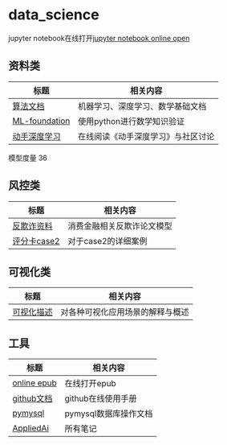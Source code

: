 # data_science

jupyter notebook在线打开[jupyter notebook online open](https://nbviewer.jupyter.org/)
## 资料类
| 标题 | 相关内容|
| --- | --- |
|[算法文档](http://www.huaxiaozhuan.com/) | 机器学习、深度学习、数学基础文档|
|[ML-foundation](https://github.com/jonkrohn/ML-foundations)| 使用python进行数学知识验证 |
|[动手深度学习](https://d2l.ai/)|在线阅读《动手深度学习》与社区讨论|

模型度量 36



## 风控类
| 标题 | 相关内容|
| --- | --- |
|[反欺诈资料](https://github.com/safe-graph/graph-fraud-detection-papers)| 消费金融相关反欺诈论文模型|
|[评分卡case2](https://github.com/finlytics-hub/credit_risk_model)|对于case2的详细案例 |


## 可视化类
| 标题 | 相关内容|
| --- | --- |
|[可视化描述](https://datavizcatalogue.com/ZH/index.html)| 对各种可视化应用场景的解释与概述|


## 工具
|标题 |相关内容|
|---|---|
|[online epub](https://www.ofoct.com/viewer/epub-reader-online.html)| 在线打开epub |
|[github文档](https://docs.github.com/cn/github/writing-on-github/basic-writing-and-formatting-syntax#headings)|github在线使用手册|
|[pymysql](https://www.cnblogs.com/liwenzhou/p/8032238.html)|pymysql数据库操作文档|
|[AppliedAi](https://github.com/jessxphil/AppliedAiCourse-AssignmentAndNotes)|所有笔记|
